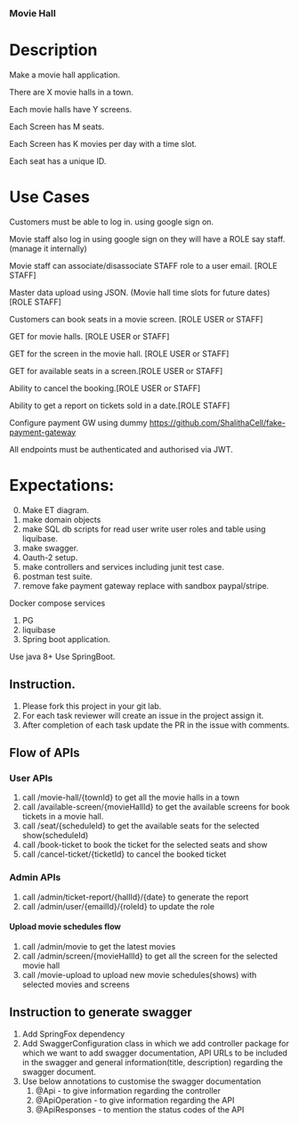 ### Movie Hall
# Description
Make a movie hall application.

There are X movie halls in a town.

Each movie halls have Y screens.

Each Screen has M seats.

Each Screen has K movies per day with a time slot.

Each seat has a unique ID.

# Use Cases

Customers must be able to log in. using google sign on.

Movie staff also log in using google sign on they will have a ROLE say staff.(manage it internally)

Movie staff can associate/disassociate STAFF role to a user email. [ROLE STAFF]

Master data upload using JSON. (Movie hall time slots for future dates) [ROLE STAFF]

Customers can book seats in a movie screen. [ROLE USER or STAFF]

GET for movie halls. [ROLE USER or STAFF]

GET for the screen in the movie hall. [ROLE USER or STAFF]

GET for available seats in a screen.[ROLE USER or STAFF]

Ability to cancel the booking.[ROLE USER or STAFF]

Ability to get a report on tickets sold in a date.[ROLE STAFF]

Configure payment GW using dummy https://github.com/ShalithaCell/fake-payment-gateway

All endpoints must be authenticated and authorised via JWT.

# Expectations:
0) Make ET diagram.
1) make domain objects
2) make SQL db scripts for read user write user roles and table using liquibase.
3) make swagger.
4) Oauth-2 setup.
5) make controllers and services including junit test case.
6) postman test suite.
7) remove fake payment gateway replace with sandbox paypal/stripe.

Docker compose services
1) PG
2) liquibase
3) Spring boot application.


Use java 8+
Use SpringBoot.

## Instruction.
1) Please fork this project in your git lab.
2) For each task reviewer will create an issue in the project assign it.
3) After completion of each task update the PR in the issue with comments.

## Flow of APIs
### User APIs
1) call /movie-hall/{townId} to get all the movie halls in a town  
2) call /available-screen/{movieHallId} to get the available screens for book tickets in a movie hall. 
3) call /seat/{scheduleId} to get the available seats for the selected show(scheduleId)
4) call /book-ticket to book the ticket for the selected seats and show 
5) call /cancel-ticket/{ticketId} to cancel the booked ticket 

### Admin APIs
1) call /admin/ticket-report/{hallId}/{date} to generate the report 
2) call /admin/user/{emailId}/{roleId} to update the role

#### Upload movie schedules flow
1) call /admin/movie to get the latest movies
2) call /admin/screen/{movieHallId} to get all the screen for the selected movie hall
3) call /movie-upload to upload new movie schedules(shows) with selected movies and screens

## Instruction to generate swagger
1) Add SpringFox dependency
2) Add SwaggerConfiguration class in which we add controller package for which we want to add swagger documentation, API URLs to be included in the swagger and general information(title, description) regarding the swagger document.
3) Use below annotations to customise the swagger documentation
   1) @Api - to give information regarding the controller
   2) @ApiOperation - to give  information regarding the API
   3) @ApiResponses - to mention the status codes of the API
